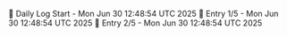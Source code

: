 📅 Daily Log Start - Mon Jun 30 12:48:54 UTC 2025
📌 Entry 1/5 - Mon Jun 30 12:48:54 UTC 2025
📌 Entry 2/5 - Mon Jun 30 12:48:54 UTC 2025
